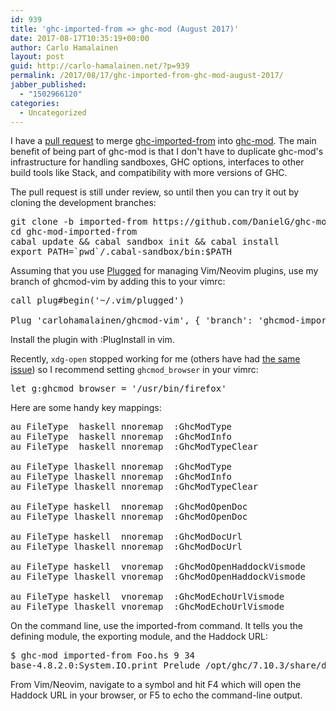 ```yaml
---
id: 939
title: 'ghc-imported-from => ghc-mod (August 2017)'
date: 2017-08-17T10:35:19+00:00
author: Carlo Hamalainen
layout: post
guid: http://carlo-hamalainen.net/?p=939
permalink: /2017/08/17/ghc-imported-from-ghc-mod-august-2017/
jabber_published:
  - "1502966120"
categories:
  - Uncategorized
---
```

I have a [pull request](https://github.com/DanielG/ghc-mod/pull/823) to merge [ghc-imported-from](https://hackage.haskell.org/package/ghc-imported-from) into [ghc-mod](https://github.com/DanielG/ghc-mod). The main benefit of being part of ghc-mod is that I don't have to duplicate ghc-mod's infrastructure for handling sandboxes, GHC options, interfaces to other build tools like Stack, and compatibility with more versions of GHC.

The pull request is still under review, so until then you can try it out by cloning the development branches: 

<pre>git clone -b imported-from https://github.com/DanielG/ghc-mod.git ghc-mod-imported-from
cd ghc-mod-imported-from
cabal update && cabal sandbox init && cabal install
export PATH=`pwd`/.cabal-sandbox/bin:$PATH
</pre>

Assuming that you use [Plugged](https://github.com/junegunn/vim-plug) for managing Vim/Neovim plugins, use my branch of ghcmod-vim by adding this to your vimrc: 

<pre>call plug#begin('~/.vim/plugged')

Plug 'carlohamalainen/ghcmod-vim', { 'branch': 'ghcmod-imported-from-cmd', 'for' : 'haskell' }
</pre>

Install the plugin with :PlugInstall in vim. 

Recently, `xdg-open` stopped working for me (others have had [the same issue](https://unix.stackexchange.com/questions/237250/how-can-i-open-all-urls-in-my-browser-with-xdg-open)) so I recommend setting `ghcmod_browser` in your vimrc: 

<pre>let g:ghcmod_browser = '/usr/bin/firefox'
</pre>

Here are some handy key mappings: 

<pre>au FileType  haskell nnoremap  :GhcModType
au FileType  haskell nnoremap  :GhcModInfo
au FileType  haskell nnoremap  :GhcModTypeClear

au FileType lhaskell nnoremap  :GhcModType
au FileType lhaskell nnoremap  :GhcModInfo
au FileType lhaskell nnoremap  :GhcModTypeClear

au FileType haskell  nnoremap  :GhcModOpenDoc
au FileType lhaskell nnoremap  :GhcModOpenDoc

au FileType haskell  nnoremap  :GhcModDocUrl
au FileType lhaskell nnoremap  :GhcModDocUrl

au FileType haskell  vnoremap  :GhcModOpenHaddockVismode
au FileType lhaskell vnoremap  :GhcModOpenHaddockVismode

au FileType haskell  vnoremap  :GhcModEchoUrlVismode
au FileType lhaskell vnoremap  :GhcModEchoUrlVismode
</pre>

On the command line, use the imported-from command. It tells you the defining module, the exporting module, and the Haddock URL: 

<pre>$ ghc-mod imported-from Foo.hs 9 34
base-4.8.2.0:System.IO.print Prelude /opt/ghc/7.10.3/share/doc/ghc/html/libraries/base-4.8.2.0/Prelude.html
</pre>

From Vim/Neovim, navigate to a symbol and hit F4 which will open the Haddock URL in your browser, or F5 to echo the command-line output.